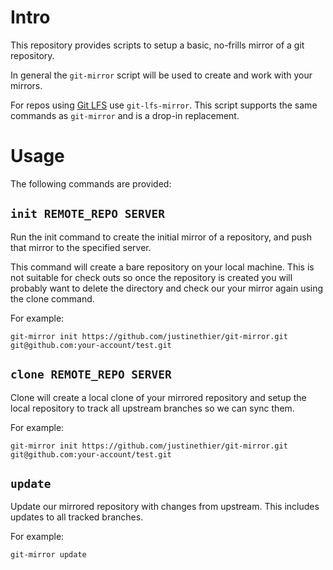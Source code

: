 # Intro

This repository provides scripts to setup a basic, no-frills mirror of a git repository.

In general the `git-mirror` script will be used to create and work with your mirrors.

For repos using [Git LFS](https://git-lfs.github.com/) use `git-lfs-mirror`. This script supports the same commands as `git-mirror` and is a drop-in replacement. 

# Usage

The following commands are provided:

## `init REMOTE_REPO SERVER`

Run the init command to create the initial mirror of a repository, and push that mirror to the specified server.

This command will create a bare repository on your local machine. This is not suitable for check outs so once the repository is created you will probably want to delete the directory and check our your mirror again using the clone command.

For example:

    git-mirror init https://github.com/justinethier/git-mirror.git git@github.com:your-account/test.git

## `clone REMOTE_REPO SERVER`
   
Clone will create a local clone of your mirrored repository and setup the local repository to track all upstream branches so we can sync them.

For example:

    git-mirror init https://github.com/justinethier/git-mirror.git git@github.com:your-account/test.git

## `update`

Update our mirrored repository with changes from upstream. This includes updates to all tracked branches.

For example:

    git-mirror update

